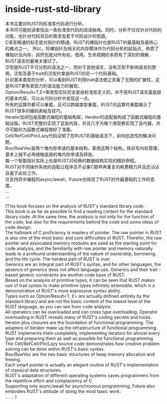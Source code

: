 # inside-rust-std-library
本书主要对RUST的标准库代码进行分析。  
本书尽可能给读者找出一条标准库代码的阅读脉络。同时，分析不仅仅针对代码的功能，也针对代码背后的需求及若干代码设计的思路。   
C语言精通的标志是对指针的精通。RUST的裸指针也是RUST的最基础及最核心的难点之一。 
所以，将裸指针及相关的内存模块作为代码分析的起始点，熟悉了裸指针及内存，自然也就对所有权，借用，生命周期的本质有了深刻的理解，RUST语言的最难关便过了。      
泛型是RUST不可分割的语法之一，而对于其他语言，没有泛型不影响语言的使用。泛型及基于trait的泛型约束是RUST的另一个代码基础。    
针对基本类型的分析，可以看到RUST利用trait语法使之具备了无限的扩展性，这是RUST更有表现力的语法能力的展现。     
Option<T>/Result<T,E>等类型实际完全是由标准库定义的，并不是RUST语言最底层的基本内容，可以从代码分析中发现这一点。    
所有的运算符都可以重载，且可以跨越类型重载，RUST的运算符重载揭示了RUST很多的编码奥秘及技巧。       
Iterator加闭包是函数式编程的基础构架，Iterator的适配器构成了函数式编程的基础设施，RUST完整的实现了这些内容，并且几乎为每个类型都实现了迭代器，并尽可能的为函数式编程做好了准备。    
Cell<T>/RefCell<T>/Pin<T>/Lazy<T>代码证明了在RUST的基础语法下，如何创造性的解决问题。     
Box<T>/RawVec<T>是两个堆内存申请的基本结构，善用这两个结构，除非写内存管理，基本上就不必再接触底层的堆内存申请及释放。    
每一个智能指针实际上也是RUST对经典的数据结构实现的精妙例程。    
RUST对不同操作系统的适配让程序员不必象C那样再重复的耗费精力并且还沾沾自喜于此份工作。    
仅支持异步编程的async/await，Future也体现了RUST的作最基础的工作的态度。    
...  
...  
  
(This book focuses on the analysis of RUST's standard library code.  
This book is as far as possible to find a reading context for the standard library code. At the same time, the analysis is not only for the function of the code, but also for the requirements behind the code and some ideas of code design.  
The hallmark of C proficiency is mastery of pointer. The raw pointer in RUST is also one of the most basic and core difficulties of RUST. Therefor, the raw pointer and  associated memory modules are used as the starting point for code analysis, and the familiarity with raw pointer and memory naturally leads to a profound understanding of the nature of ownership, borrowing, and the life cycle. The hardest part of RUST is over.  
Generics are an integral part of RUST's syntax, and for other languages, the absence of generics does not affect language use. Generics and their trait - based generic constraints are another code base of RUST.  
Based on the analysis of primitive types, it can be seen that RUST makes use of trait syntax to make primitive types infinitely extensible, which is a demonstration of RUST's more expressive syntax ability.  
Types such as Option<T>/Result<T, E> are actually defined entirely by the standard library and are not the basic content of the lowest level of the RUST language, as you can see from code analysis.  
All operators can be overloaded and can cross type overloading. Operator overloading in RUST reveals many of RUST's coding secrets and tricks.  
Iterator plus closures are the foundation of functional programming. The adapters of Iterator make up the infrastructure of functional programming. RUST implements them completely, implementing iterators for almost every type and preparing them as well as possible for functional programming.  
The Cell/RefCell/Pin/Lazy source code demonstrates how creative problem solving can be done within RUST's basic syntax.  
Box/RawVec are the two basic structures of heap memory allocation and freeing.   
Each smart pointer is actually an elegant routine of RUST's implementation of classical data structures.  
RUST's adaptation of different operating systems saves programmers from the repetitive effort and complacency of C.  
Supporting only async/await for asynchronous programming, Future also embodies RUST's attitude of doing the most basic work.  
... 
...
)

